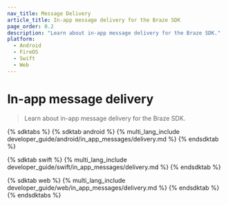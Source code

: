 ```yaml
---
nav_title: Message Delivery
article_title: In-app message delivery for the Braze SDK
page_order: 0.2
description: "Learn about in-app message delivery for the Braze SDK."
platform: 
  - Android
  - FireOS
  - Swift
  - Web
---
```


# In-app message delivery

> Learn about in-app message delivery for the Braze SDK.

{% sdktabs %}
{% sdktab android %}
{% multi_lang_include developer_guide/android/in_app_messages/delivery.md %}
{% endsdktab %}

{% sdktab swift %}
{% multi_lang_include developer_guide/swift/in_app_messages/delivery.md %}
{% endsdktab %}

{% sdktab web %}
{% multi_lang_include developer_guide/web/in_app_messages/delivery.md %}
{% endsdktab %}
{% endsdktabs %}
